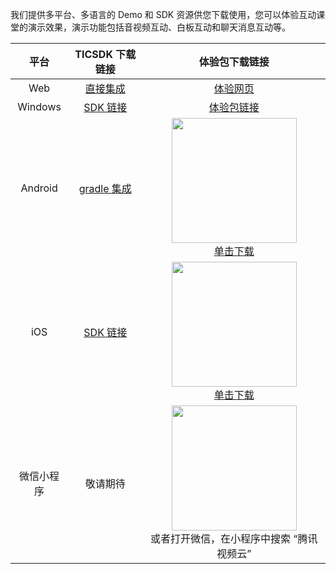 我们提供多平台、多语言的 Demo 和 SDK 资源供您下载使用，您可以体验互动课堂的演示效果，演示功能包括音视频互动、白板互动和聊天消息互动等。

|  平台   |   TICSDK 下载链接  |   体验包下载链接     |
| :-----: | :--------:| :------: |
|   Web   | [直接集成](/document/product/680/17887) |         [体验网页](https://sxb.qcloud.com/jump.php?platform=web&product=tic&version=1.2.7)         |
|   Windows    | [SDK 链接](http://dldir1.qq.com/hudongzhibo/TICSDK/PC/TICSDK_PC.zip) | [体验包链接](https://sxb.qcloud.com/jump.php?platform=pc&product=tic&version=1.4.0) |
| Android | [gradle 集成](/document/product/680/17888) | <img src="https://sqimg.qq.com/expert_qq/TICSDK/images/tic_Android.png" width="200px" /> <br> [单击下载](https://sxb.qcloud.com/jump.php?platform=Android&product=tic&version=1.2.0)  |
|   iOS   | [SDK 链接](http://dldir1.qq.com/hudongzhibo/TICSDK/iOS/TICSDK.zip)|     <img src="https://sqimg.qq.com/expert_qq/TICSDK/images/tic_iOS.png" width="200px" /> <br> [单击下载](https://sxb.qcloud.com/jump.php?platform=iOS&product=tic&version=1.3.6) |
|   微信小程序   | 敬请期待 |     <img src="https://main.qcloudimg.com/raw/9ec44ec790b46a7d3e6c11082080451d.png" width="200px" /> <br> 或者打开微信，在小程序中搜索 “腾讯视频云”|

